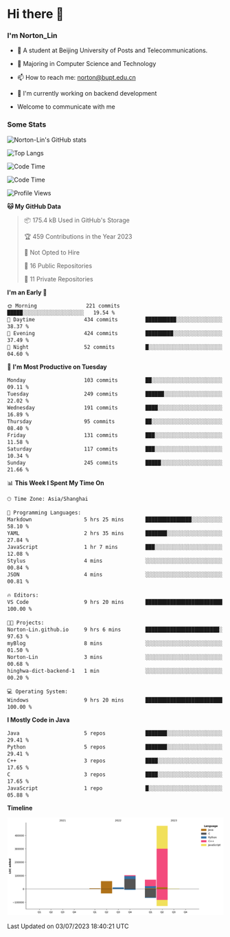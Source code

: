 
# Hi there 👋

### I'm Norton_Lin
- 🏫 A student at Beijing University of Posts and Telecommunications.
- 🌱 Majoring in Computer Science and Technology
- 📫 How to reach me: norton@bupt.edu.cn
- 🌱 I'm currently working on backend development

- Welcome to communicate with me

### Some Stats
![Norton-Lin's GitHub stats](https://github-readme-stats.vercel.app/api?username=Norton-Lin&count_private=true&show_icons=true&theme=radical)

![Top Langs](https://github-readme-stats.vercel.app/api/top-langs/?username=Norton-Lin&langs_count=10&layout=compact)

![Code Time](https://github-readme-stats.vercel.app/api/wakatime?username=Norton_Lin)

<!--START_SECTION:waka-->
![Code Time](http://img.shields.io/badge/Code%20Time-325%20hrs%2017%20mins-blue)

![Profile Views](http://img.shields.io/badge/Profile%20Views-6-blue)

**🐱 My GitHub Data** 

> 📦 175.4 kB Used in GitHub's Storage 
 > 
> 🏆 459 Contributions in the Year 2023
 > 
> 🚫 Not Opted to Hire
 > 
> 📜 16 Public Repositories 
 > 
> 🔑 11 Private Repositories 
 > 
**I'm an Early 🐤** 

```text
🌞 Morning                221 commits         █████░░░░░░░░░░░░░░░░░░░░   19.54 % 
🌆 Daytime                434 commits         ██████████░░░░░░░░░░░░░░░   38.37 % 
🌃 Evening                424 commits         █████████░░░░░░░░░░░░░░░░   37.49 % 
🌙 Night                  52 commits          █░░░░░░░░░░░░░░░░░░░░░░░░   04.60 % 
```
📅 **I'm Most Productive on Tuesday** 

```text
Monday                   103 commits         ██░░░░░░░░░░░░░░░░░░░░░░░   09.11 % 
Tuesday                  249 commits         ██████░░░░░░░░░░░░░░░░░░░   22.02 % 
Wednesday                191 commits         ████░░░░░░░░░░░░░░░░░░░░░   16.89 % 
Thursday                 95 commits          ██░░░░░░░░░░░░░░░░░░░░░░░   08.40 % 
Friday                   131 commits         ███░░░░░░░░░░░░░░░░░░░░░░   11.58 % 
Saturday                 117 commits         ███░░░░░░░░░░░░░░░░░░░░░░   10.34 % 
Sunday                   245 commits         █████░░░░░░░░░░░░░░░░░░░░   21.66 % 
```


📊 **This Week I Spent My Time On** 

```text
🕑︎ Time Zone: Asia/Shanghai

💬 Programming Languages: 
Markdown                 5 hrs 25 mins       ███████████████░░░░░░░░░░   58.10 % 
YAML                     2 hrs 35 mins       ███████░░░░░░░░░░░░░░░░░░   27.84 % 
JavaScript               1 hr 7 mins         ███░░░░░░░░░░░░░░░░░░░░░░   12.08 % 
Stylus                   4 mins              ░░░░░░░░░░░░░░░░░░░░░░░░░   00.84 % 
JSON                     4 mins              ░░░░░░░░░░░░░░░░░░░░░░░░░   00.81 % 

🔥 Editors: 
VS Code                  9 hrs 20 mins       █████████████████████████   100.00 % 

🐱‍💻 Projects: 
Norton-Lin.github.io     9 hrs 6 mins        ████████████████████████░   97.63 % 
myBlog                   8 mins              ░░░░░░░░░░░░░░░░░░░░░░░░░   01.50 % 
Norton-Lin               3 mins              ░░░░░░░░░░░░░░░░░░░░░░░░░   00.68 % 
hinghwa-dict-backend-1   1 min               ░░░░░░░░░░░░░░░░░░░░░░░░░   00.20 % 

💻 Operating System: 
Windows                  9 hrs 20 mins       █████████████████████████   100.00 % 
```

**I Mostly Code in Java** 

```text
Java                     5 repos             ███████░░░░░░░░░░░░░░░░░░   29.41 % 
Python                   5 repos             ███████░░░░░░░░░░░░░░░░░░   29.41 % 
C++                      3 repos             ████░░░░░░░░░░░░░░░░░░░░░   17.65 % 
C                        3 repos             ████░░░░░░░░░░░░░░░░░░░░░   17.65 % 
JavaScript               1 repo              █░░░░░░░░░░░░░░░░░░░░░░░░   05.88 % 
```



**Timeline**

![Lines of Code chart](https://raw.githubusercontent.com/Norton-Lin/Norton-Lin/main/assets/bar_graph.png)


 Last Updated on 03/07/2023 18:40:21 UTC
<!--END_SECTION:waka-->
